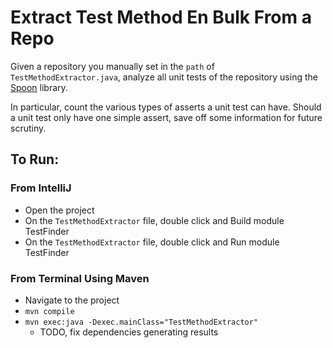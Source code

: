 # Extract Test Method En Bulk From a Repo 
Given a repository you manually set in the `path` of `TestMethodExtractor.java`, analyze all unit tests of the repository using the [Spoon](https://github.com/INRIA/spoon) library. 

In particular, count the various types of asserts a unit test can have. Should a unit test only have one simple assert, save off some information for future scrutiny. 

## To Run:
### From IntelliJ
+ Open the project
+ On the `TestMethodExtractor` file, double click and Build module TestFinder
+ On the `TestMethodExtractor` file, double click and Run module TestFinder

### From Terminal Using Maven
+ Navigate to the project
+ `mvn compile`
+ `mvn exec:java -Dexec.mainClass="TestMethodExtractor"`
  + TODO, fix dependencies generating results